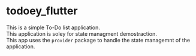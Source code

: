 # todoey_flutter

This is a simple To-Do list application.  
This application is soley for state managment demostraction.  
This app uses the `provider` package to handle the state managemnt of the application.  
